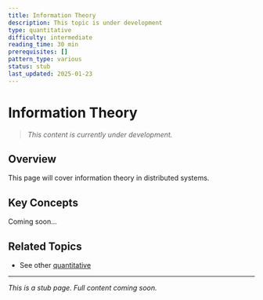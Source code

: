 ```yaml
---
title: Information Theory
description: This topic is under development
type: quantitative
difficulty: intermediate
reading_time: 30 min
prerequisites: []
pattern_type: various
status: stub
last_updated: 2025-01-23
---
```



# Information Theory

> *This content is currently under development.*

## Overview

This page will cover information theory in distributed systems.

## Key Concepts

Coming soon...

## Related Topics

- See other [quantitative](/index/)

---

*This is a stub page. Full content coming soon.*

